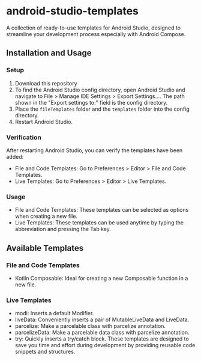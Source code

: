 # android-studio-templates
A collection of ready-to-use templates for Android Studio, designed to streamline your development process especially with Android Compose.

## Installation and Usage
### Setup 
1. Download this repository
2. To find the Android Studio config directory, open Android Studio and navigate to File > Manage IDE Settings > Export Settings.... The path shown in the "Export settings to:" field is the config directory.
3. Place the `fileTemplates` folder and the `templates` folder into the config directory.
4. Restart Android Studio.
### Verification
After restarting Android Studio, you can verify the templates have been added:
- File and Code Templates: Go to Preferences > Editor > File and Code Templates.
- Live Templates: Go to Preferences > Editor > Live Templates.
### Usage
- File and Code Templates: These templates can be selected as options when creating a new file.
- Live Templates: These templates can be used anytime by typing the abbreviation and pressing the Tab key.
## Available Templates
### File and Code Templates
- Kotlin Composable: Ideal for creating a new Composable function in a new file.
### Live Templates
- modi: Inserts a default Modifier.
- liveData: Conveniently inserts a pair of MutableLiveData and LiveData.
- parcelize: Make a parcelable class with parcelize annotation.
- parcelizeData: Make a parcelable data class with parcelize annotation.
- try: Quickly inserts a try/catch block.
These templates are designed to save you time and effort during development by providing reusable code snippets and structures.

